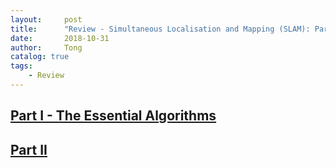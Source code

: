 ```yaml
---
layout:     post
title:      "Review - Simultaneous Localisation and Mapping (SLAM): Part I and II"
date:       2018-10-31
author:     Tong
catalog: true
tags:
	- Review
---
```


## [Part I - The Essential Algorithms][paper-part-1]

## [Part II][paper-part-2]


[paper-part-1]: https://people.eecs.berkeley.edu/~pabbeel/cs287-fa09/readings/Durrant-Whyte_Bailey_SLAM-tutorial-I.pdf
[paper-part-2]: https://ieeexplore.ieee.org/document/1678144